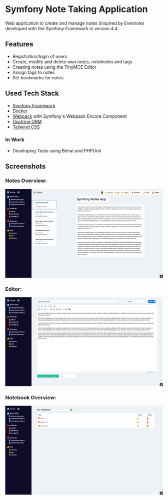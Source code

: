 # Symfony Note Taking Application

Web application to create and manage notes (inspired by Evernote) developed with the Symfony Framework in version 4.4

## Features

* Registration/login of users
* Create, modify and delete own notes, notebooks and tags
* Creating notes using the TinyMCE Editor
* Assign tags to notes
* Set bookmarks for notes

## Used Tech Stack

* [Symfony Framework](https://symfony.com/)
* [Docker](https://www.docker.com/)
* [Webpack](https://webpack.js.org/) with Symfony's Webpack Encore Component
* [Doctrine ORM](https://www.doctrine-project.org/)
* [Tailwind CSS](https://tailwindcss.com/)

### In Work

* Developing Tests using Behat and PHPUnit

## Screenshots

### Notes Overview:

![notes-overview](https://raw.githubusercontent.com/tmxs/noteTakingApp/master/app/assets/images/screenshots/noteTakingApp.png)

### Editor:

![notes-overview](https://raw.githubusercontent.com/tmxs/noteTakingApp/master/app/assets/images/screenshots/editor.png)

### Notebook Overview:

![notes-overview](https://raw.githubusercontent.com/tmxs/noteTakingApp/master/app/assets/images/screenshots/notebooks.png)
